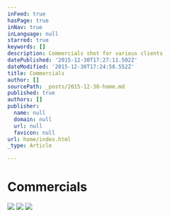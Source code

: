 ```yaml
---
inFeed: true
hasPage: true
inNav: true
inLanguage: null
starred: true
keywords: []
description: Commercials shot for various clients
datePublished: '2015-12-30T17:27:11.502Z'
dateModified: '2015-12-30T17:24:58.552Z'
title: Commercials
author: []
sourcePath: _posts/2015-12-30-home.md
published: true
authors: []
publisher:
  name: null
  domain: null
  url: null
  favicon: null
url: home/index.html
_type: Article

---
```

# Commercials
![](https://the-grid-user-content.s3-us-west-2.amazonaws.com/d95811cc-5472-4a62-8067-fa4d09bb0762.png)
![](https://the-grid-user-content.s3-us-west-2.amazonaws.com/7191757a-66c8-4feb-b947-0f8f662c648b.png)
![](https://the-grid-user-content.s3-us-west-2.amazonaws.com/d4b1793f-5b3e-44a3-b85d-bd3ad6d38de7.jpg)